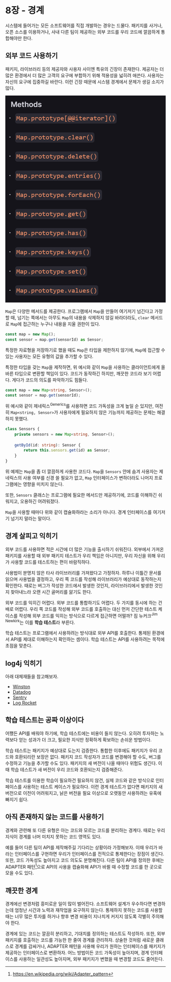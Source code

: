 <!--
author: Marshall Ku
date: 2022-04-08
-->

# 8장 - 경계

시스템에 들어가는 모든 소프트웨어를 직접 개발하는 경우는 드물다. 패키지를 사거나, 오픈 소스를 이용하거나, 사내 다른 팀이 제공하는 외부 코드를 우리 코드에 깔끔하게 통합해야만 한다.

## 외부 코드 사용하기

패키지, 라이브러리 등의 제공자와 사용자 사이엔 특유의 긴장이 존재한다. 제공자는 더 많은 환경에서 더 많은 고객의 요구에 부합하기 위해 적용성을 넓히려 애쓴다. 사용자는 자신의 요구에 집중하길 바란다. 이런 긴장 때문에 시스템 경계에서 문제가 생길 소지가 많다.

![Map의 메서드](/images/map_methods.png)

`Map`은 다양한 메서드를 제공한다. 프로그램에서 `Map`을 만들어 여기저기 넘긴다고 가정할 때, 넘기는 쪽에서는 아무도 `Map`의 내용을 삭제하지 않길 바라더라도, `clear` 메서드로 `Map`에 접근하는 누구나 내용을 지울 권한이 있다.

```ts
const map = new Map();
const sensor = map.get(sensorId) as Sensor;
```

특정한 자료형을 저장하기로 했을 때도 `Map`은 타입을 제한하지 않기에, `Map`에 접근할 수 있는 사용자는 모든 유형의 값을 추가할 수 있다.

특정한 타입을 갖는 `Map`을 제작하면, 위 예시와 같이 `Map`을 사용하는 클라이언트에게 올바른 타입으로 변환할 책임이 있다. 코드가 동작하긴 하지만, 깨끗한 코드라 보기 어렵다. 게다가 코드의 의도를 파악하기도 힘들다.

```ts
const map = new Map<string, Sensor>();
const sensor = map.get(sensorId);
```

위 예시와 같이 제네릭스<sup>Generics</sup>를 사용하면 코드 가독성을 크게 높일 순 있지만, 여전히 `Map<string, Sensor>`가 사용자에게 필요하지 않은 기능까지 제공하는 문제는 해결하지 못했다.

```ts
class Sensors {
    private sensors = new Map<string, Sensor>();

    getById(id: string): Sensor {
        return this.sensors.get(id) as Sensor;
    }
}
```

위 예제는 `Map`을 좀 더 깔끔하게 사용한 코드다. `Map`을 `Sensors` 안에 숨겨 사용자는 제네릭스의 사용 여부를 신경 쓸 필요가 없고, `Map` 인터페이스가 변하더라도 나머지 프로그램에는 영향을 미치지 않는다.

또한, `Sensors` 클래스는 프로그램에 필요한 메서드만 제공하기에, 코드를 이해하긴 쉬워지고, 오용하긴 어려워졌다.

`Map`을 사용할 때마다 위와 같이 캡슐화하라는 소리가 아니다. 경계 인터페이스를 여기저기 넘기지 말라는 말이다.

## 경계 살피고 익히기

외부 코드를 사용하면 적은 시간에 더 많은 기능을 출시하기 쉬워진다. 외부에서 가져온 패키지를 사용할 때 외부 패키지 테스트가 우리 책임은 아니지만, 우리 자신을 위해 우리가 사용할 코드를 테스트하는 편이 바람직하다.

사용법이 분명치 않은 타사 라이브러리를 가져왔다고 가정하자. 하루나 이틀간 문서를 읽으며 사용법을 결정하고, 우리 쪽 코드를 작성해 라이브러리가 예상대로 동작하는지 확인한다. 때로는 버그가 작성한 코드에서 발생한 것인지, 라이브러리에서 발생한 것인지 찾아내느라 오랜 시간 골머리를 앓기도 한다.

외부 코드를 익히긴 어렵다. 외부 코드를 통합하기도 어렵다. 두 가지를 동시에 하는 건 배로 어렵다. 우리 쪽 코드를 작성해 외부 코드를 호출하는 대신 먼저 간단한 테스트 케이스를 작성해 외부 코드를 익히는 방식으로 다르게 접근하면 어떨까? 짐 뉴커크<sup>Jim Newkirk</sup>는 이를 **학습 테스트**라 부른다.

학습 테스트는 프로그램에서 사용하려는 방식대로 외부 API를 호출한다. 통제된 환경에서 API를 제대로 이해하는지 확인하는 셈이다. 학습 테스트는 API를 사용하려는 목적에 초점을 맞춘다.

## log4j 익히기

아래 대체재들을 참고해보자.

-   [Winston](https://github.com/winstonjs/winston)
-   [Datadog](https://www.datadoghq.com/)
-   [Sentry](https://sentry.io/)
-   [Log Rocket](https://logrocket.com/)

## 학습 테스트는 공짜 이상이다

어쨌든 API를 배워야 하기에, 학습 테스트에는 비용이 들지 않는다. 오히려 투자하는 노력보다 얻는 성과가 더 크고, 필요한 지식만 정확하게 확보하는 손쉬운 방법이다.

학습 테스트는 패키지가 예상대로 도는지 검증한다. 통합한 이후에도 패키지가 우리 코드와 호환되리란 보장은 없다. 패키지 코드 작성자가 코드를 변경해야 할 수도, 버그를 수정하고 기능을 추가할 수도 있다. 패키지의 새 버전이 나올 때마다 위험도 생긴다. 이때 학습 테스트가 새 버전이 우리 코드와 호환되는지 검증해준다.

학습 테스트를 이용한 학습이 필요하건 필요하지 않건, 실제 코드와 같은 방식으로 인터페이스를 사용하는 테스트 케이스가 필요하다. 이런 경계 테스트가 없다면 패키지의 새 버전으로 이전이 어려워지고, 낡은 버전을 필요 이상으로 오랫동안 사용하려는 유혹에 빠지기 쉽다.

## 아직 존재하지 않는 코드를 사용하기

경계와 관련해 또 다른 유형은 아는 코드와 모르는 코드를 분리하는 경계다. 때로는 우리 지식이 경계를 너머 미치지 못하는 코드 영역도 있다.

예를 들어 다른 팀이 API를 제작해주길 기다리는 상황이라 가정해보자. 이때 우리가 바라는 인터페이스를 구현하면 우리가 인터페이스를 전적으로 통제한다는 장점이 생긴다. 또한, 코드 가독성도 높아지고 코드 의도도 분명해진다. 다른 팀이 API를 정의한 후에는 ADAPTER 패턴[^1]으로 API의 사용을 캡슐화해 API가 바뀔 때 수정할 코드를 한 곳으로 모을 수도 있다.

## 깨끗한 경계

경계에선 변경처럼 흥미로운 일이 많이 벌어진다. 소프트웨어 설계가 우수하다면 변경하는데 엄청난 시간과 노력과 재작업을 요구하지 않는다. 통제하지 못하는 코드를 사용할 때는 너무 많은 투자를 하거나 향후 변경 비용이 지나치게 커지지 않도록 각별히 주의해야 한다.

경계에 있는 코드는 깔끔히 분리하고, 기대치를 정의하는 테스트도 작성하자. 또한, 외부 패키지를 호출하는 코드를 가능한 한 줄여 경계를 관리하자. 상술한 것처럼 새로운 클래스로 경계를 감싸거나, ADAPTER 패턴을 사용해 우리가 원하는 인터페이스를 패키지가 제공하는 인터페이스로 변환하자. 어느 방법이든 코드 가독성이 높아지며, 경계 인터페이스를 사용하는 일관성도 높아지며, 외부 패키지가 변했을 때 변경할 코드도 줄어든다.

[^1]: https://en.wikipedia.org/wiki/Adapter_pattern

